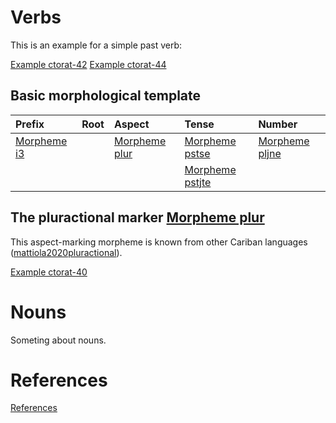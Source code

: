 # Verbs

This is an example for a simple past verb:

[Example ctorat-42](ExampleTable#cldf:ctorat-42)
[Example ctorat-44](ExampleTable#cldf:ctorat-44)

## Basic morphological template

| Prefix   | Root   | Aspect     | Tense        | Number      |
|:---------|:-------|:-----------|:-------------|:------------|
| [Morpheme i3](MorphsetTable#cldf:i3) |        | [Morpheme plur](MorphsetTable#cldf:plur) | [Morpheme pstse](MorphsetTable#cldf:pstse)  | [Morpheme pljne](MorphsetTable#cldf:pljne) |
|          |        |            | [Morpheme pstjte](MorphsetTable#cldf:pstjte) |             |

## The pluractional marker [Morpheme plur](MorphsetTable#cldf:plur)
This aspect-marking morpheme is known from other Cariban languages ([mattiola2020pluractional](sources.bib?with_internal_ref_link&ref#cldf:mattiola2020pluractional)).

[Example ctorat-40](ExampleTable#cldf:ctorat-40)


# Nouns

Someting about nouns.
# References
[References](Source?with_anchor#cldf:__all__)